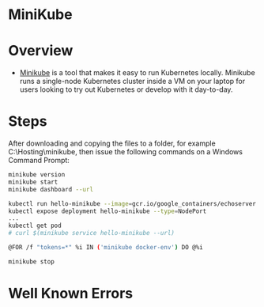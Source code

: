 ﻿MiniKube
========

# Overview

- [Minikube](https://github.com/kubernetes/minikube) is a tool that makes it easy to run Kubernetes locally. Minikube runs a single-node Kubernetes cluster inside a VM on your laptop for users looking to try out Kubernetes or develop with it day-to-day.

# Steps

After downloading and copying the files to a folder, for example C:\Hosting\minikube\, then issue the following commands on a Windows Command Prompt:

```bash
minikube version
minikube start
minikube dashboard --url

kubectl run hello-minikube --image=gcr.io/google_containers/echoserver:1.4 --port=8080
kubectl expose deployment hello-minikube --type=NodePort
...
kubectl get pod
# curl $(minikube service hello-minikube --url)

@FOR /f "tokens=*" %i IN ('minikube docker-env') DO @%i

minikube stop
```

# Well Known Errors
